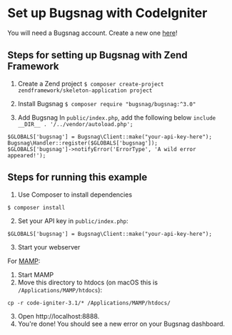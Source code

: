 # Set up Bugsnag with CodeIgniter

You will need a Bugsnag account. Create a new one [here](https://www.bugsnag.com/platforms/php/)!

## Steps for setting up Bugsnag with Zend Framework

1. Create a Zend project
`$ composer create-project zendframework/skeleton-application project`

2. Install Bugsnag
`$ composer require "bugsnag/bugsnag:^3.0"`

3. Add Bugsnag
In `public/index.php`, add the following below `include __DIR__ . '/../vendor/autoload.php';`

```
$GLOBALS['bugsnag'] = Bugsnag\Client::make("your-api-key-here");
Bugsnag\Handler::register($GLOBALS['bugsnag']);
$GLOBALS['bugsnag']->notifyError('ErrorType', 'A wild error appeared!');
```

## Steps for running this example
1. Use Composer to install dependencies
```
$ composer install
```

2. Set your API key in `public/index.php`:
```
$GLOBALS['bugsnag'] = Bugsnag\Client::make("your-api-key-here");
```

3. Start your webserver

For [MAMP](https://www.mamp.info/en/documentation/):
  1. Start MAMP
  2. Move this directory to htdocs (on macOS this is `/Applications/MAMP/htdocs`):
  ```
  cp -r code-igniter-3.1/* /Applications/MAMP/htdocs/
  ```
  3. Open http://localhost:8888.
  4. You're done! You should see a new error on your Bugsnag dashboard.
